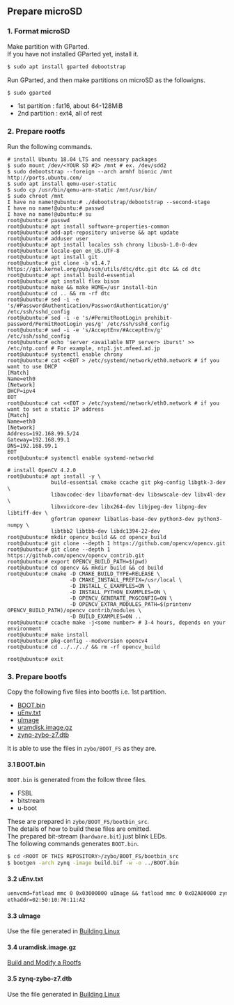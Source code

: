 ## Prepare microSD
### 1. Format microSD
Make partition with GParted. \
If you have not installed GParted yet, install it.

``` sh
$ sudo apt install gparted debootstrap 
```

Run GParted, and then make partitions on microSD as the followigns.

``` sh
$ sudo gparted
```

- 1st partition : fat16, about 64-128MiB
- 2nd partition : ext4, all of rest

### 2. Prepare rootfs
Run the following commands.

```
# install Ubuntu 18.04 LTS and neessary packages
$ sudo mount /dev/<YOUR SD #2> /mnt # ex. /dev/sdd2
$ sudo debootstrap --foreign --arch armhf bionic /mnt http://ports.ubuntu.com/
$ sudo apt install qemu-user-static
$ sudo cp /usr/bin/qemu-arm-static /mnt/usr/bin/
$ sudo chroot /mnt
I have no name!@ubuntu:# ./debootstrap/debootstrap --second-stage
I have no name!@ubuntu:# passwd
I have no name!@ubuntu:# su
root@ubuntu:# passwd
root@ubuntu:# apt install software-properties-common
root@ubuntu:# add-apt-repository universe && apt update
root@ubuntu:# adduser user
root@ubuntu:# apt install locales ssh chrony libusb-1.0-0-dev
root@ubuntu:# locale-gen en_US.UTF-8
root@ubuntu:# apt install git
root@ubuntu:# git clone -b v1.4.7 https://git.kernel.org/pub/scm/utils/dtc/dtc.git dtc && cd dtc
root@ubuntu:# apt install build-essential
root@ubuntu:# apt install flex bison
root@ubuntu:# make && make HOME=/usr install-bin
root@ubuntu:# cd .. && rm -rf dtc
root@ubuntu:# sed -i -e 's/#PasswordAuthentication/PasswordAuthentication/g' /etc/ssh/sshd_config
root@ubuntu:# sed -i -e 's/#PermitRootLogin prohibit-password/PermitRootLogin yes/g' /etc/ssh/sshd_config
root@ubuntu:# sed -i -e 's/AcceptEnv/#AcceptEnv/g' /etc/ssh/sshd_config
root@ubuntu:# echo 'server <available NTP server> iburst' >> /etc/ntp.conf # For example, ntp1.jst.mfeed.ad.jp
root@ubuntu:# systemctl enable chrony
root@ubuntu:# cat <<EOT > /etc/systemd/network/eth0.network # if you want to use DHCP
[Match]
Name=eth0
[Network]
DHCP=ipv4
EOT
root@ubuntu:# cat <<EOT > /etc/systemd/network/eth0.network # if you want to set a static IP address
[Match]
Name=eth0
[Network]
Address=192.168.99.5/24
Gateway=192.168.99.1
DNS=192.168.99.1
EOT
root@ubuntu:# systemctl enable systemd-networkd

# install OpenCV 4.2.0
root@ubuntu:# apt install -y \
              build-essential cmake ccache git pkg-config libgtk-3-dev \
              libavcodec-dev libavformat-dev libswscale-dev libv4l-dev \
              libxvidcore-dev libx264-dev libjpeg-dev libpng-dev libtiff-dev \
              gfortran openexr libatlas-base-dev python3-dev python3-numpy \
              libtbb2 libtbb-dev libdc1394-22-dev
root@ubuntu:# mkdir opencv_build && cd opencv_build
root@ubuntu:# git clone --depth 1 https://github.com/opencv/opencv.git
root@ubuntu:# git clone --depth 1 https://github.com/opencv/opencv_contrib.git
root@ubuntu:# export OPENCV_BUILD_PATH=$(pwd)
root@ubuntu:# cd opencv && mkdir build && cd build
root@ubuntu:# cmake -D CMAKE_BUILD_TYPE=RELEASE \
                    -D CMAKE_INSTALL_PREFIX=/usr/local \
                    -D INSTALL_C_EXAMPLES=ON \
                    -D INSTALL_PYTHON_EXAMPLES=ON \
                    -D OPENCV_GENERATE_PKGCONFIG=ON \
                    -D OPENCV_EXTRA_MODULES_PATH=$(printenv OPENCV_BUILD_PATH)/opencv_contrib/modules \
                    -D BUILD_EXAMPLES=ON ..
root@ubuntu:# ccache make -j<some number> # 3-4 hours, depends on your environment
root@ubuntu:# make install
root@ubuntu:# pkg-config --modversion opencv4
root@ubuntu:# cd ../../../ && rm -rf opencv_build

root@ubuntu:# exit
```

### 3. Prepare bootfs
Copy the following five files into bootfs i.e. 1st partition.

- [BOOT.bin](../../zybo/BOOT_FS/BOOT.bin)
- [uEnv.txt](../../zybo/BOOT_FS/uEnv.txt)
- [uImage](../../zybo/BOOT_FS/uImage)
- [uramdisk.image.gz](../../zybo/BOOT_FS/uramdisk.image.gz)
- [zynq-zybo-z7.dtb](../../zybo/BOOT_FS/zynq-zybo-z7.dtb)

It is able to use the files in `zybo/BOOT_FS` as they are.

#### 3.1 BOOT.bin
`BOOT.bin` is generated from the follow three files.

- FSBL
- bitstream
- u-boot

These are prepared in `zybo/BOOT_FS/bootbin_src`.\
The details of how to build these files are omitted.\
The prepared bit-stream (`hardware.bit`) just blink LEDs.\
The following commands generates `BOOT.bin`.

``` sh
$ cd <ROOT OF THIS REPOSITORY>/zybo/BOOT_FS/bootbin_src
$ bootgen -arch zynq -image build.bif -w -o ../BOOT.bin
```

#### 3.2 uEnv.txt
``` txt
uenvcmd=fatload mmc 0 0x03000000 uImage && fatload mmc 0 0x02A00000 zynq-zybo-z7.dtb && bootm 0x03000000 - 0x02A00000
ethaddr=02:50:10:70:11:A2
```

#### 3.3 uImage
Use the file generated in [Building Linux](../sec3/index.md)

#### 3.4 uramdisk.image.gz
[Build and Modify a Rootfs](https://xilinx-wiki.atlassian.net/wiki/spaces/A/pages/18842473/Build+and+Modify+a+Rootfs)

#### 3.5 zynq-zybo-z7.dtb
Use the file generated in [Building Linux](../sec3/index.md)
